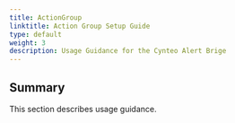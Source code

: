 ```yaml
---
title: ActionGroup
linktitle: Action Group Setup Guide
type: default
weight: 3
description: Usage Guidance for the Cynteo Alert Brige
---
```


## Summary

This section describes usage guidance.
